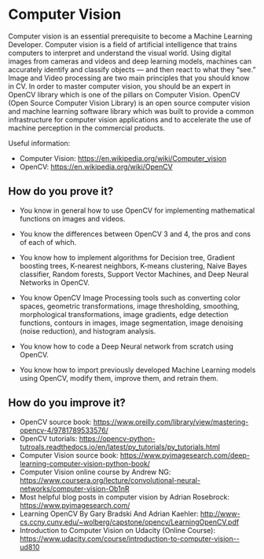 # Computer Vision

Computer vision is an essential prerequisite to become a Machine Learning Developer. Computer vision is a field of artificial intelligence that trains computers to interpret and understand the visual world. Using digital images from cameras and videos and deep learning models, machines can accurately identify and classify objects — and then react to what they “see.” Image and Video processing are two main principles that you should know in CV. In order to master computer vision, you should be an expert in OpenCV library which is one of the pillars on Computer Vision. OpenCV (Open Source Computer Vision Library) is an open source computer vision and machine learning software library which was built to provide a common infrastructure for computer vision applications and to accelerate the use of machine perception in the commercial products.

Useful information:
- Computer Vision: https://en.wikipedia.org/wiki/Computer_vision
- OpenCV: https://en.wikipedia.org/wiki/OpenCV

## How do you prove it?

- You know in general how to use OpenCV for implementing mathematical functions on images and videos.

- You know the differences between OpenCV 3 and 4, the pros and cons of each of which.

- You know how to implement algorithms for Decision tree, Gradient boosting trees, K-nearest neighbors, K-means clustering, Naive Bayes classifier, Random forests, Support Vector Machines, and Deep Neural Networks in OpenCV.

- You know OpenCV Image Processing tools such as converting color spaces, geometric transformations, image thresholding, smoothing, morphological transformations, image gradients, edge detection functions, contours in images, image segmentation, image denoising (noise reduction), and histogram analysis.

- You know how to code a Deep Neural network from scratch using OpenCV.

- You know how to import previously developed Machine Learning models using OpenCV, modify them, improve them, and retrain them.

## How do you improve it?

- OpenCV source book: https://www.oreilly.com/library/view/mastering-opencv-4/9781789533576/
- OpenCV tutorials: https://opencv-python-tutroals.readthedocs.io/en/latest/py_tutorials/py_tutorials.html
- Computer Vision source book: https://www.pyimagesearch.com/deep-learning-computer-vision-python-book/
- Computer Vision online course by Andrew NG: https://www.coursera.org/lecture/convolutional-neural-networks/computer-vision-Ob1nR
- Most helpful blog posts in computer vision by Adrian Rosebrock: https://www.pyimagesearch.com/
- Learning OpenCV By Gary Bradski And Adrian Kaehler: http://www-cs.ccny.cuny.edu/~wolberg/capstone/opencv/LearningOpenCV.pdf
- Introduction to Computer Vision on Udacity (Online Course): https://www.udacity.com/course/introduction-to-computer-vision--ud810
